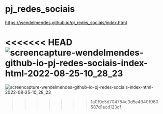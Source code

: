 # pj_redes_sociais
 
https://wendelmendes.github.io/pj_redes_sociais/index.html

<<<<<<< HEAD
![screencapture-wendelmendes-github-io-pj-redes-sociais-index-html-2022-08-25-10_28_23](https://user-images.githubusercontent.com/102186761/186677591-a3c6a1d1-c830-46e3-8955-bfb485761d07.png)
=======
![screencapture-wendelmendes-github-io-pj-redes-sociais-index-html-2022-08-25-10_28_23](https://user-images.githubusercontent.com/102186761/186677591-a3c6a1d1-c830-46e3-8955-bfb485761d07.png)
>>>>>>> 1a0f9c5d704754e3d5a4940f960587d1ecd123cf
